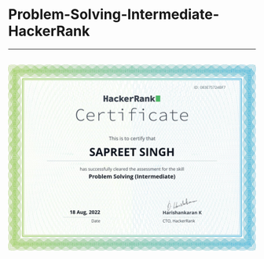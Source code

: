 # Problem-Solving-Intermediate-HackerRank
<hr>
<br>
<img src="./Problem Solving (Intermediate).png" alt="Sorry">
